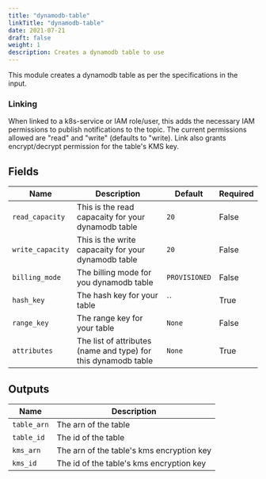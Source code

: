 ```yaml
---
title: "dynamodb-table"
linkTitle: "dynamodb-table"
date: 2021-07-21
draft: false
weight: 1
description: Creates a dynamodb table to use
---
```


This module creates a dynamodb table as per the specifications in the input.

### Linking

When linked to a k8s-service or IAM role/user, this adds the necessary IAM permissions to publish
notifications to the topic. The current permissions allowed are "read" and "write" (defaults to "write).
Link also grants encrypt/decrypt permission for the table's KMS key.

## Fields


| Name      | Description | Default | Required |
| ----------- | ----------- | ------- | -------- |
| `read_capacity` | This is the read capacaity for your dynamodb table | `20` | False |
| `write_capacity` | This is the write capacaity for your dynamodb table | `20` | False |
| `billing_mode` | The billing mode for you dynamodb table | `PROVISIONED` | False |
| `hash_key` | The hash key for your table | `` | True |
| `range_key` | The range key for your table | `None` | False |
| `attributes` | The list of attributes (name and type) for this dynamodb table | `None` | True |

## Outputs


| Name      | Description |
| ----------- | ----------- |
| `table_arn` | The arn of the table |
| `table_id` | The id of the table |
| `kms_arn` | The arn of the table's kms encryption key |
| `kms_id` | The id of the table's kms encryption key |